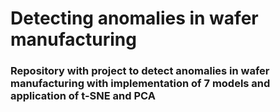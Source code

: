 # Detecting anomalies in wafer manufacturing

### Repository with project to detect anomalies in wafer manufacturing with implementation of 7 models and application of t-SNE and PCA
